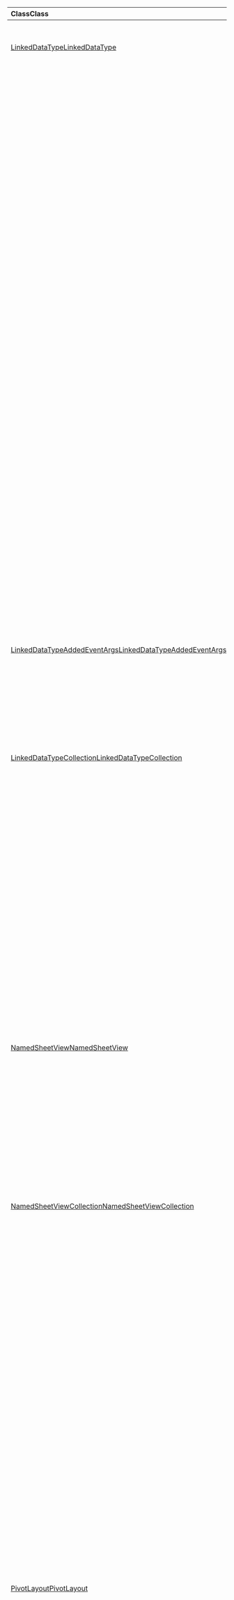 | <span data-ttu-id="9f8d5-101">Class</span><span class="sxs-lookup"><span data-stu-id="9f8d5-101">Class</span></span> | <span data-ttu-id="9f8d5-102">Champs</span><span class="sxs-lookup"><span data-stu-id="9f8d5-102">Fields</span></span> | <span data-ttu-id="9f8d5-103">Description</span><span class="sxs-lookup"><span data-stu-id="9f8d5-103">Description</span></span> |
|:---|:---|:---|
|[<span data-ttu-id="9f8d5-104">LinkedDataType</span><span class="sxs-lookup"><span data-stu-id="9f8d5-104">LinkedDataType</span></span>](/javascript/api/excel/excel.linkeddatatype)|[<span data-ttu-id="9f8d5-105">dataProvider</span><span class="sxs-lookup"><span data-stu-id="9f8d5-105">dataProvider</span></span>](/javascript/api/excel/excel.linkeddatatype#dataprovider)|<span data-ttu-id="9f8d5-106">Nom du fournisseur de données pour le type de données liées.</span><span class="sxs-lookup"><span data-stu-id="9f8d5-106">The name of the data provider for the linked data type.</span></span>|
||[<span data-ttu-id="9f8d5-107">lastRefreshed</span><span class="sxs-lookup"><span data-stu-id="9f8d5-107">lastRefreshed</span></span>](/javascript/api/excel/excel.linkeddatatype#lastrefreshed)|<span data-ttu-id="9f8d5-108">Date et heure locales du fuseau horaire depuis l’ouverture du classeur lors de la dernière actualisation du type de données liées.</span><span class="sxs-lookup"><span data-stu-id="9f8d5-108">The local time-zone date and time since the workbook was opened when the linked data type was last refreshed.</span></span>|
||[<span data-ttu-id="9f8d5-109">name</span><span class="sxs-lookup"><span data-stu-id="9f8d5-109">name</span></span>](/javascript/api/excel/excel.linkeddatatype#name)|<span data-ttu-id="9f8d5-110">Nom du type de données liées.</span><span class="sxs-lookup"><span data-stu-id="9f8d5-110">The name of the linked data type.</span></span>|
||[<span data-ttu-id="9f8d5-111">periodicRefreshInterval</span><span class="sxs-lookup"><span data-stu-id="9f8d5-111">periodicRefreshInterval</span></span>](/javascript/api/excel/excel.linkeddatatype#periodicrefreshinterval)|<span data-ttu-id="9f8d5-112">Fréquence, en secondes, à laquelle le type de données liées est actualisé si `refreshMode` est défini sur « périodique ».</span><span class="sxs-lookup"><span data-stu-id="9f8d5-112">The frequency, in seconds, at which the linked data type is refreshed if `refreshMode` is set to "Periodic".</span></span>|
||[<span data-ttu-id="9f8d5-113">refreshMode</span><span class="sxs-lookup"><span data-stu-id="9f8d5-113">refreshMode</span></span>](/javascript/api/excel/excel.linkeddatatype#refreshmode)|<span data-ttu-id="9f8d5-114">Mécanisme par lequel les données du type de données liées sont récupérées.</span><span class="sxs-lookup"><span data-stu-id="9f8d5-114">The mechanism by which the data for the linked data type is retrieved.</span></span>|
||[<span data-ttu-id="9f8d5-115">serviceId</span><span class="sxs-lookup"><span data-stu-id="9f8d5-115">serviceId</span></span>](/javascript/api/excel/excel.linkeddatatype#serviceid)|<span data-ttu-id="9f8d5-116">ID unique du type de données liées.</span><span class="sxs-lookup"><span data-stu-id="9f8d5-116">The unique id of the linked data type.</span></span>|
||[<span data-ttu-id="9f8d5-117">supportedRefreshModes</span><span class="sxs-lookup"><span data-stu-id="9f8d5-117">supportedRefreshModes</span></span>](/javascript/api/excel/excel.linkeddatatype#supportedrefreshmodes)|<span data-ttu-id="9f8d5-118">Renvoie un tableau avec tous les modes d’actualisation pris en charge par le type de données liées.</span><span class="sxs-lookup"><span data-stu-id="9f8d5-118">Returns an array with all the refresh modes supported by the linked data type.</span></span>|
||[<span data-ttu-id="9f8d5-119">requestRefresh()</span><span class="sxs-lookup"><span data-stu-id="9f8d5-119">requestRefresh()</span></span>](/javascript/api/excel/excel.linkeddatatype#requestrefresh--)|<span data-ttu-id="9f8d5-120">Effectue une demande pour actualiser le type de données liées.</span><span class="sxs-lookup"><span data-stu-id="9f8d5-120">Makes a request to refresh the linked data type.</span></span>|
||[<span data-ttu-id="9f8d5-121">requestSetRefreshMode (refreshMode : Excel. LinkedDataTypeRefreshMode)</span><span class="sxs-lookup"><span data-stu-id="9f8d5-121">requestSetRefreshMode(refreshMode: Excel.LinkedDataTypeRefreshMode)</span></span>](/javascript/api/excel/excel.linkeddatatype#requestsetrefreshmode-refreshmode-)|<span data-ttu-id="9f8d5-122">Effectue une demande pour modifier le mode d’actualisation de ce type de données liées.</span><span class="sxs-lookup"><span data-stu-id="9f8d5-122">Makes a request to change the refresh mode for this linked data type.</span></span>|
|[<span data-ttu-id="9f8d5-123">LinkedDataTypeAddedEventArgs</span><span class="sxs-lookup"><span data-stu-id="9f8d5-123">LinkedDataTypeAddedEventArgs</span></span>](/javascript/api/excel/excel.linkeddatatypeaddedeventargs)|[<span data-ttu-id="9f8d5-124">serviceId</span><span class="sxs-lookup"><span data-stu-id="9f8d5-124">serviceId</span></span>](/javascript/api/excel/excel.linkeddatatypeaddedeventargs#serviceid)|<span data-ttu-id="9f8d5-125">ID unique du nouveau type de données liées.</span><span class="sxs-lookup"><span data-stu-id="9f8d5-125">The unique id of the new linked data type.</span></span>|
||[<span data-ttu-id="9f8d5-126">source</span><span class="sxs-lookup"><span data-stu-id="9f8d5-126">source</span></span>](/javascript/api/excel/excel.linkeddatatypeaddedeventargs#source)|<span data-ttu-id="9f8d5-127">Obtient la source de l’événement.</span><span class="sxs-lookup"><span data-stu-id="9f8d5-127">Gets the source of the event.</span></span>|
||[<span data-ttu-id="9f8d5-128">type</span><span class="sxs-lookup"><span data-stu-id="9f8d5-128">type</span></span>](/javascript/api/excel/excel.linkeddatatypeaddedeventargs#type)|<span data-ttu-id="9f8d5-129">Obtient le type de l’événement.</span><span class="sxs-lookup"><span data-stu-id="9f8d5-129">Gets the type of the event.</span></span>|
|[<span data-ttu-id="9f8d5-130">LinkedDataTypeCollection</span><span class="sxs-lookup"><span data-stu-id="9f8d5-130">LinkedDataTypeCollection</span></span>](/javascript/api/excel/excel.linkeddatatypecollection)|[<span data-ttu-id="9f8d5-131">getCount()</span><span class="sxs-lookup"><span data-stu-id="9f8d5-131">getCount()</span></span>](/javascript/api/excel/excel.linkeddatatypecollection#getcount--)|<span data-ttu-id="9f8d5-132">Obtient le nombre de types de données liées dans la collection.</span><span class="sxs-lookup"><span data-stu-id="9f8d5-132">Gets the number of linked data types in the collection.</span></span>|
||[<span data-ttu-id="9f8d5-133">getItem (Key : nombre)</span><span class="sxs-lookup"><span data-stu-id="9f8d5-133">getItem(key: number)</span></span>](/javascript/api/excel/excel.linkeddatatypecollection#getitem-key-)|<span data-ttu-id="9f8d5-134">Obtient un type de données liées par ID de service.</span><span class="sxs-lookup"><span data-stu-id="9f8d5-134">Gets a linked data type by service id.</span></span>|
||[<span data-ttu-id="9f8d5-135">getItemAt(index: number)</span><span class="sxs-lookup"><span data-stu-id="9f8d5-135">getItemAt(index: number)</span></span>](/javascript/api/excel/excel.linkeddatatypecollection#getitemat-index-)|<span data-ttu-id="9f8d5-136">Obtient un type de données liées par son index dans la collection.</span><span class="sxs-lookup"><span data-stu-id="9f8d5-136">Gets a linked data type by its index in the collection.</span></span>|
||[<span data-ttu-id="9f8d5-137">getItemOrNullObject (Key : nombre)</span><span class="sxs-lookup"><span data-stu-id="9f8d5-137">getItemOrNullObject(key: number)</span></span>](/javascript/api/excel/excel.linkeddatatypecollection#getitemornullobject-key-)|<span data-ttu-id="9f8d5-138">Obtient un type de données liées par ID.</span><span class="sxs-lookup"><span data-stu-id="9f8d5-138">Gets a linked data type by ID.</span></span>|
||[<span data-ttu-id="9f8d5-139">items</span><span class="sxs-lookup"><span data-stu-id="9f8d5-139">items</span></span>](/javascript/api/excel/excel.linkeddatatypecollection#items)|<span data-ttu-id="9f8d5-140">Obtient l’élément enfant chargé dans cette collection de sites.</span><span class="sxs-lookup"><span data-stu-id="9f8d5-140">Gets the loaded child items in this collection.</span></span>|
||[<span data-ttu-id="9f8d5-141">requestRefreshAll()</span><span class="sxs-lookup"><span data-stu-id="9f8d5-141">requestRefreshAll()</span></span>](/javascript/api/excel/excel.linkeddatatypecollection#requestrefreshall--)|<span data-ttu-id="9f8d5-142">Effectue une demande d’actualisation de tous les types de données liées dans la collection.</span><span class="sxs-lookup"><span data-stu-id="9f8d5-142">Makes a request to refresh all the linked data types in the collection.</span></span>|
|[<span data-ttu-id="9f8d5-143">NamedSheetView</span><span class="sxs-lookup"><span data-stu-id="9f8d5-143">NamedSheetView</span></span>](/javascript/api/excel/excel.namedsheetview)|[<span data-ttu-id="9f8d5-144">activate()</span><span class="sxs-lookup"><span data-stu-id="9f8d5-144">activate()</span></span>](/javascript/api/excel/excel.namedsheetview#activate--)|<span data-ttu-id="9f8d5-145">Active l’affichage tableau.</span><span class="sxs-lookup"><span data-stu-id="9f8d5-145">Activates this sheet view.</span></span>|
||[<span data-ttu-id="9f8d5-146">delete()</span><span class="sxs-lookup"><span data-stu-id="9f8d5-146">delete()</span></span>](/javascript/api/excel/excel.namedsheetview#delete--)|<span data-ttu-id="9f8d5-147">Supprime l’affichage tableau de la feuille de calcul.</span><span class="sxs-lookup"><span data-stu-id="9f8d5-147">Removes the sheet view from the worksheet.</span></span>|
||[<span data-ttu-id="9f8d5-148">doublon (Name ?: String)</span><span class="sxs-lookup"><span data-stu-id="9f8d5-148">duplicate(name?: string)</span></span>](/javascript/api/excel/excel.namedsheetview#duplicate-name-)|<span data-ttu-id="9f8d5-149">Crée une copie de l’affichage de cette feuille.</span><span class="sxs-lookup"><span data-stu-id="9f8d5-149">Creates a copy of this sheet view.</span></span>|
||[<span data-ttu-id="9f8d5-150">name</span><span class="sxs-lookup"><span data-stu-id="9f8d5-150">name</span></span>](/javascript/api/excel/excel.namedsheetview#name)|<span data-ttu-id="9f8d5-151">Obtient ou définit le nom de l’affichage tableau.</span><span class="sxs-lookup"><span data-stu-id="9f8d5-151">Gets or sets the name of the sheet view.</span></span>|
|[<span data-ttu-id="9f8d5-152">NamedSheetViewCollection</span><span class="sxs-lookup"><span data-stu-id="9f8d5-152">NamedSheetViewCollection</span></span>](/javascript/api/excel/excel.namedsheetviewcollection)|[<span data-ttu-id="9f8d5-153">add(name: string)</span><span class="sxs-lookup"><span data-stu-id="9f8d5-153">add(name: string)</span></span>](/javascript/api/excel/excel.namedsheetviewcollection#add-name-)|<span data-ttu-id="9f8d5-154">Crée une nouvelle vue de feuille portant le nom donné.</span><span class="sxs-lookup"><span data-stu-id="9f8d5-154">Creates a new sheet view with the given name.</span></span>|
||[<span data-ttu-id="9f8d5-155">enterTemporary()</span><span class="sxs-lookup"><span data-stu-id="9f8d5-155">enterTemporary()</span></span>](/javascript/api/excel/excel.namedsheetviewcollection#entertemporary--)|<span data-ttu-id="9f8d5-156">Crée et active un nouvel affichage de tableau temporaire.</span><span class="sxs-lookup"><span data-stu-id="9f8d5-156">Creates and activates a new temporary sheet view.</span></span>|
||[<span data-ttu-id="9f8d5-157">Exit ()</span><span class="sxs-lookup"><span data-stu-id="9f8d5-157">exit()</span></span>](/javascript/api/excel/excel.namedsheetviewcollection#exit--)|<span data-ttu-id="9f8d5-158">Quitte l’affichage de la feuille active.</span><span class="sxs-lookup"><span data-stu-id="9f8d5-158">Exits the currently active sheet view.</span></span>|
||[<span data-ttu-id="9f8d5-159">getActive()</span><span class="sxs-lookup"><span data-stu-id="9f8d5-159">getActive()</span></span>](/javascript/api/excel/excel.namedsheetviewcollection#getactive--)|<span data-ttu-id="9f8d5-160">Obtient l’affichage de la feuille actuellement actif de la feuille de calcul.</span><span class="sxs-lookup"><span data-stu-id="9f8d5-160">Gets the worksheet's currently active sheet view.</span></span>|
||[<span data-ttu-id="9f8d5-161">getCount()</span><span class="sxs-lookup"><span data-stu-id="9f8d5-161">getCount()</span></span>](/javascript/api/excel/excel.namedsheetviewcollection#getcount--)|<span data-ttu-id="9f8d5-162">Obtient le nombre d’affichages de feuille dans cette feuille de calcul.</span><span class="sxs-lookup"><span data-stu-id="9f8d5-162">Gets the number of sheet views in this worksheet.</span></span>|
||[<span data-ttu-id="9f8d5-163">getItem(key: string)</span><span class="sxs-lookup"><span data-stu-id="9f8d5-163">getItem(key: string)</span></span>](/javascript/api/excel/excel.namedsheetviewcollection#getitem-key-)|<span data-ttu-id="9f8d5-164">Obtient un affichage tableau à l’aide de son nom.</span><span class="sxs-lookup"><span data-stu-id="9f8d5-164">Gets a sheet view using its name.</span></span>|
||[<span data-ttu-id="9f8d5-165">getItemAt(index: number)</span><span class="sxs-lookup"><span data-stu-id="9f8d5-165">getItemAt(index: number)</span></span>](/javascript/api/excel/excel.namedsheetviewcollection#getitemat-index-)|<span data-ttu-id="9f8d5-166">Obtient un affichage feuille par son index dans la collection.</span><span class="sxs-lookup"><span data-stu-id="9f8d5-166">Gets a sheet view by its index in the collection.</span></span>|
||[<span data-ttu-id="9f8d5-167">items</span><span class="sxs-lookup"><span data-stu-id="9f8d5-167">items</span></span>](/javascript/api/excel/excel.namedsheetviewcollection#items)|<span data-ttu-id="9f8d5-168">Obtient l’élément enfant chargé dans cette collection de sites.</span><span class="sxs-lookup"><span data-stu-id="9f8d5-168">Gets the loaded child items in this collection.</span></span>|
|[<span data-ttu-id="9f8d5-169">PivotLayout</span><span class="sxs-lookup"><span data-stu-id="9f8d5-169">PivotLayout</span></span>](/javascript/api/excel/excel.pivotlayout)|[<span data-ttu-id="9f8d5-170">altTextDescription</span><span class="sxs-lookup"><span data-stu-id="9f8d5-170">altTextDescription</span></span>](/javascript/api/excel/excel.pivotlayout#alttextdescription)|<span data-ttu-id="9f8d5-171">Description du texte de remplacement du tableau croisé dynamique.</span><span class="sxs-lookup"><span data-stu-id="9f8d5-171">The alt text description of the PivotTable.</span></span>|
||[<span data-ttu-id="9f8d5-172">altTextTitle</span><span class="sxs-lookup"><span data-stu-id="9f8d5-172">altTextTitle</span></span>](/javascript/api/excel/excel.pivotlayout#alttexttitle)|<span data-ttu-id="9f8d5-173">Titre de texte de remplacement du tableau croisé dynamique.</span><span class="sxs-lookup"><span data-stu-id="9f8d5-173">The alt text title of the PivotTable.</span></span>|
||[<span data-ttu-id="9f8d5-174">displayBlankLineAfterEachItem (Display : Boolean)</span><span class="sxs-lookup"><span data-stu-id="9f8d5-174">displayBlankLineAfterEachItem(display: boolean)</span></span>](/javascript/api/excel/excel.pivotlayout#displayblanklineaftereachitem-display-)|<span data-ttu-id="9f8d5-175">Définit si une ligne vide doit être affichée après chaque élément.</span><span class="sxs-lookup"><span data-stu-id="9f8d5-175">Sets whether or not to display a blank line after each item.</span></span>|
||[<span data-ttu-id="9f8d5-176">emptyCellText</span><span class="sxs-lookup"><span data-stu-id="9f8d5-176">emptyCellText</span></span>](/javascript/api/excel/excel.pivotlayout#emptycelltext)|<span data-ttu-id="9f8d5-177">Texte qui est rempli automatiquement dans une cellule vide du tableau croisé dynamique si `fillEmptyCells == true` .</span><span class="sxs-lookup"><span data-stu-id="9f8d5-177">The text that is automatically filled into any empty cell in the PivotTable if `fillEmptyCells == true`.</span></span>|
||[<span data-ttu-id="9f8d5-178">fillEmptyCells</span><span class="sxs-lookup"><span data-stu-id="9f8d5-178">fillEmptyCells</span></span>](/javascript/api/excel/excel.pivotlayout#fillemptycells)|<span data-ttu-id="9f8d5-179">Indique si les cellules vides dans le tableau croisé dynamique doivent être renseignées avec le `emptyCellText` .</span><span class="sxs-lookup"><span data-stu-id="9f8d5-179">Specifies whether empty cells in the PivotTable should be populated with the `emptyCellText`.</span></span>|
||[<span data-ttu-id="9f8d5-180">getCell(dataHierarchy: DataPivotHierarchy \| string, rowItems: Array<PivotItem \| string>, columnItems: Array<PivotItem \| string>)</span><span class="sxs-lookup"><span data-stu-id="9f8d5-180">getCell(dataHierarchy: DataPivotHierarchy \| string, rowItems: Array<PivotItem \| string>, columnItems: Array<PivotItem \| string>)</span></span>](/javascript/api/excel/excel.pivotlayout#getcell-datahierarchy--rowitems--columnitems-)|<span data-ttu-id="9f8d5-181">Obtient une cellule unique dans le tableau croisé dynamique basé sur une hiérarchie de données ainsi que les éléments de ligne et de colonne de leurs hiérarchies respectives.</span><span class="sxs-lookup"><span data-stu-id="9f8d5-181">Gets a unique cell in the PivotTable based on a data hierarchy and the row and column items of their respective hierarchies.</span></span>|
||[<span data-ttu-id="9f8d5-182">pivotStyle</span><span class="sxs-lookup"><span data-stu-id="9f8d5-182">pivotStyle</span></span>](/javascript/api/excel/excel.pivotlayout#pivotstyle)|<span data-ttu-id="9f8d5-183">Style appliqué au tableau croisé dynamique.</span><span class="sxs-lookup"><span data-stu-id="9f8d5-183">The style applied to the PivotTable.</span></span>|
||[<span data-ttu-id="9f8d5-184">repeatAllItemLabels (repeatLabels : booléen)</span><span class="sxs-lookup"><span data-stu-id="9f8d5-184">repeatAllItemLabels(repeatLabels: boolean)</span></span>](/javascript/api/excel/excel.pivotlayout#repeatallitemlabels-repeatlabels-)|<span data-ttu-id="9f8d5-185">Définit le paramètre « répéter toutes les étiquettes d’éléments » sur tous les champs du tableau croisé dynamique.</span><span class="sxs-lookup"><span data-stu-id="9f8d5-185">Sets the "repeat all item labels" setting across all fields in the PivotTable.</span></span>|
||[<span data-ttu-id="9f8d5-186">setStyle (style : String \| PivotTableStyle \| BuiltInPivotTableStyle)</span><span class="sxs-lookup"><span data-stu-id="9f8d5-186">setStyle(style: string \| PivotTableStyle \| BuiltInPivotTableStyle)</span></span>](/javascript/api/excel/excel.pivotlayout#setstyle-style-)|<span data-ttu-id="9f8d5-187">Définit le style appliqué au tableau croisé dynamique.</span><span class="sxs-lookup"><span data-stu-id="9f8d5-187">Sets the style applied to the PivotTable.</span></span>|
||[<span data-ttu-id="9f8d5-188">showFieldHeaders</span><span class="sxs-lookup"><span data-stu-id="9f8d5-188">showFieldHeaders</span></span>](/javascript/api/excel/excel.pivotlayout#showfieldheaders)|<span data-ttu-id="9f8d5-189">Indique si le tableau croisé dynamique affiche les en-têtes de champ (légendes de champ et listes déroulantes de filtre).</span><span class="sxs-lookup"><span data-stu-id="9f8d5-189">Specifies whether the PivotTable displays field headers (field captions and filter drop-downs).</span></span>|
|[<span data-ttu-id="9f8d5-190">PivotTable</span><span class="sxs-lookup"><span data-stu-id="9f8d5-190">PivotTable</span></span>](/javascript/api/excel/excel.pivottable)|[<span data-ttu-id="9f8d5-191">refreshOnOpen</span><span class="sxs-lookup"><span data-stu-id="9f8d5-191">refreshOnOpen</span></span>](/javascript/api/excel/excel.pivottable#refreshonopen)|<span data-ttu-id="9f8d5-192">Indique si le tableau croisé dynamique est actualisé lors de l’ouverture du classeur.</span><span class="sxs-lookup"><span data-stu-id="9f8d5-192">Specifies whether the PivotTable refreshes when the workbook opens.</span></span>|
|[<span data-ttu-id="9f8d5-193">Range</span><span class="sxs-lookup"><span data-stu-id="9f8d5-193">Range</span></span>](/javascript/api/excel/excel.range)|[<span data-ttu-id="9f8d5-194">getPrecedents()</span><span class="sxs-lookup"><span data-stu-id="9f8d5-194">getPrecedents()</span></span>](/javascript/api/excel/excel.range#getprecedents--)|<span data-ttu-id="9f8d5-195">Renvoie un `WorkbookRangeAreas` Object qui représente la plage contenant tous les antécédents d’une cellule dans une même feuille de calcul ou dans plusieurs feuilles de calcul.</span><span class="sxs-lookup"><span data-stu-id="9f8d5-195">Returns a `WorkbookRangeAreas` object that represents the range containing all the precedents of a cell in same worksheet or in multiple worksheets.</span></span>|
|[<span data-ttu-id="9f8d5-196">RefreshModeChangedEventArgs</span><span class="sxs-lookup"><span data-stu-id="9f8d5-196">RefreshModeChangedEventArgs</span></span>](/javascript/api/excel/excel.refreshmodechangedeventargs)|[<span data-ttu-id="9f8d5-197">refreshMode</span><span class="sxs-lookup"><span data-stu-id="9f8d5-197">refreshMode</span></span>](/javascript/api/excel/excel.refreshmodechangedeventargs#refreshmode)|<span data-ttu-id="9f8d5-198">Mode d’actualisation du type de données liées.</span><span class="sxs-lookup"><span data-stu-id="9f8d5-198">The linked data type refresh mode.</span></span>|
||[<span data-ttu-id="9f8d5-199">serviceId</span><span class="sxs-lookup"><span data-stu-id="9f8d5-199">serviceId</span></span>](/javascript/api/excel/excel.refreshmodechangedeventargs#serviceid)|<span data-ttu-id="9f8d5-200">ID unique de l’objet dont le mode d’actualisation a été modifié.</span><span class="sxs-lookup"><span data-stu-id="9f8d5-200">The unique id of the object whose refresh mode was changed.</span></span>|
||[<span data-ttu-id="9f8d5-201">source</span><span class="sxs-lookup"><span data-stu-id="9f8d5-201">source</span></span>](/javascript/api/excel/excel.refreshmodechangedeventargs#source)|<span data-ttu-id="9f8d5-202">Obtient la source de l’événement.</span><span class="sxs-lookup"><span data-stu-id="9f8d5-202">Gets the source of the event.</span></span>|
||[<span data-ttu-id="9f8d5-203">type</span><span class="sxs-lookup"><span data-stu-id="9f8d5-203">type</span></span>](/javascript/api/excel/excel.refreshmodechangedeventargs#type)|<span data-ttu-id="9f8d5-204">Obtient le type de l’événement.</span><span class="sxs-lookup"><span data-stu-id="9f8d5-204">Gets the type of the event.</span></span>|
|[<span data-ttu-id="9f8d5-205">RefreshRequestCompletedEventArgs</span><span class="sxs-lookup"><span data-stu-id="9f8d5-205">RefreshRequestCompletedEventArgs</span></span>](/javascript/api/excel/excel.refreshrequestcompletedeventargs)|[<span data-ttu-id="9f8d5-206">Actualisé</span><span class="sxs-lookup"><span data-stu-id="9f8d5-206">refreshed</span></span>](/javascript/api/excel/excel.refreshrequestcompletedeventargs#refreshed)|<span data-ttu-id="9f8d5-207">Indique si la demande d’actualisation a réussi.</span><span class="sxs-lookup"><span data-stu-id="9f8d5-207">Indicates if the request to refresh was successful.</span></span>|
||[<span data-ttu-id="9f8d5-208">serviceId</span><span class="sxs-lookup"><span data-stu-id="9f8d5-208">serviceId</span></span>](/javascript/api/excel/excel.refreshrequestcompletedeventargs#serviceid)|<span data-ttu-id="9f8d5-209">ID unique de l’objet dont la demande d’actualisation a été exécutée.</span><span class="sxs-lookup"><span data-stu-id="9f8d5-209">The unique id of the object whose refresh request was completed.</span></span>|
||[<span data-ttu-id="9f8d5-210">source</span><span class="sxs-lookup"><span data-stu-id="9f8d5-210">source</span></span>](/javascript/api/excel/excel.refreshrequestcompletedeventargs#source)|<span data-ttu-id="9f8d5-211">Obtient la source de l’événement.</span><span class="sxs-lookup"><span data-stu-id="9f8d5-211">Gets the source of the event.</span></span>|
||[<span data-ttu-id="9f8d5-212">type</span><span class="sxs-lookup"><span data-stu-id="9f8d5-212">type</span></span>](/javascript/api/excel/excel.refreshrequestcompletedeventargs#type)|<span data-ttu-id="9f8d5-213">Obtient le type de l’événement.</span><span class="sxs-lookup"><span data-stu-id="9f8d5-213">Gets the type of the event.</span></span>|
||[<span data-ttu-id="9f8d5-214">affichés</span><span class="sxs-lookup"><span data-stu-id="9f8d5-214">warnings</span></span>](/javascript/api/excel/excel.refreshrequestcompletedeventargs#warnings)|<span data-ttu-id="9f8d5-215">Tableau qui contient tous les avertissements générés à partir de la demande d’actualisation.</span><span class="sxs-lookup"><span data-stu-id="9f8d5-215">An array that contains any warnings generated from the refresh request.</span></span>|
|[<span data-ttu-id="9f8d5-216">ShapeCollection</span><span class="sxs-lookup"><span data-stu-id="9f8d5-216">ShapeCollection</span></span>](/javascript/api/excel/excel.shapecollection)|[<span data-ttu-id="9f8d5-217">addSvg(xml: string)</span><span class="sxs-lookup"><span data-stu-id="9f8d5-217">addSvg(xml: string)</span></span>](/javascript/api/excel/excel.shapecollection#addsvg-xml-)|<span data-ttu-id="9f8d5-218">Crée un graphique de fichiers SVG (SVG) à partir d’une chaîne XML et il est ajouté à la feuille de calcul.</span><span class="sxs-lookup"><span data-stu-id="9f8d5-218">Creates a scalable vector graphic (SVG) from an XML string and adds it to the worksheet.</span></span>|
|[<span data-ttu-id="9f8d5-219">Segment</span><span class="sxs-lookup"><span data-stu-id="9f8d5-219">Slicer</span></span>](/javascript/api/excel/excel.slicer)|[<span data-ttu-id="9f8d5-220">nameInFormula</span><span class="sxs-lookup"><span data-stu-id="9f8d5-220">nameInFormula</span></span>](/javascript/api/excel/excel.slicer#nameinformula)|<span data-ttu-id="9f8d5-221">Représente le nom du segment utilisé dans la formule.</span><span class="sxs-lookup"><span data-stu-id="9f8d5-221">Represents the slicer name used in the formula.</span></span>|
||[<span data-ttu-id="9f8d5-222">slicerStyle</span><span class="sxs-lookup"><span data-stu-id="9f8d5-222">slicerStyle</span></span>](/javascript/api/excel/excel.slicer#slicerstyle)|<span data-ttu-id="9f8d5-223">Style appliqué au Slicer.</span><span class="sxs-lookup"><span data-stu-id="9f8d5-223">The style applied to the Slicer.</span></span>|
||[<span data-ttu-id="9f8d5-224">setStyle (style : String \| SlicerStyle \| BuiltInSlicerStyle)</span><span class="sxs-lookup"><span data-stu-id="9f8d5-224">setStyle(style: string \| SlicerStyle \| BuiltInSlicerStyle)</span></span>](/javascript/api/excel/excel.slicer#setstyle-style-)|<span data-ttu-id="9f8d5-225">Définit le style appliqué au segment.</span><span class="sxs-lookup"><span data-stu-id="9f8d5-225">Sets the style applied to the slicer.</span></span>|
|[<span data-ttu-id="9f8d5-226">Table</span><span class="sxs-lookup"><span data-stu-id="9f8d5-226">Table</span></span>](/javascript/api/excel/excel.table)|[<span data-ttu-id="9f8d5-227">clearStyle()</span><span class="sxs-lookup"><span data-stu-id="9f8d5-227">clearStyle()</span></span>](/javascript/api/excel/excel.table#clearstyle--)|<span data-ttu-id="9f8d5-228">Modifie le tableau pour utiliser le style de tableau par défaut.</span><span class="sxs-lookup"><span data-stu-id="9f8d5-228">Changes the table to use the default table style.</span></span>|
||[<span data-ttu-id="9f8d5-229">onFiltered</span><span class="sxs-lookup"><span data-stu-id="9f8d5-229">onFiltered</span></span>](/javascript/api/excel/excel.table#onfiltered)|<span data-ttu-id="9f8d5-230">Se produit lorsque le filtre est appliqué sur une table spécifique.</span><span class="sxs-lookup"><span data-stu-id="9f8d5-230">Occurs when filter is applied on a specific table.</span></span>|
||[<span data-ttu-id="9f8d5-231">tableStyle</span><span class="sxs-lookup"><span data-stu-id="9f8d5-231">tableStyle</span></span>](/javascript/api/excel/excel.table#tablestyle)|<span data-ttu-id="9f8d5-232">Style appliqué au tableau.</span><span class="sxs-lookup"><span data-stu-id="9f8d5-232">The style applied to the Table.</span></span>|
||[<span data-ttu-id="9f8d5-233">setStyle (style : String \| TableStyle \| BuiltInTableStyle)</span><span class="sxs-lookup"><span data-stu-id="9f8d5-233">setStyle(style: string \| TableStyle \| BuiltInTableStyle)</span></span>](/javascript/api/excel/excel.table#setstyle-style-)|<span data-ttu-id="9f8d5-234">Définit le style appliqué au tableau.</span><span class="sxs-lookup"><span data-stu-id="9f8d5-234">Sets the style applied to the table.</span></span>|
|[<span data-ttu-id="9f8d5-235">TableCollection</span><span class="sxs-lookup"><span data-stu-id="9f8d5-235">TableCollection</span></span>](/javascript/api/excel/excel.tablecollection)|[<span data-ttu-id="9f8d5-236">onFiltered</span><span class="sxs-lookup"><span data-stu-id="9f8d5-236">onFiltered</span></span>](/javascript/api/excel/excel.tablecollection#onfiltered)|<span data-ttu-id="9f8d5-237">Se produit lorsque le filtre est appliqué sur n’importe quel tableau dans un classeur ou une feuille de calcul.</span><span class="sxs-lookup"><span data-stu-id="9f8d5-237">Occurs when filter is applied on any table in a workbook, or a worksheet.</span></span>|
|[<span data-ttu-id="9f8d5-238">TableFilteredEventArgs</span><span class="sxs-lookup"><span data-stu-id="9f8d5-238">TableFilteredEventArgs</span></span>](/javascript/api/excel/excel.tablefilteredeventargs)|[<span data-ttu-id="9f8d5-239">tableId</span><span class="sxs-lookup"><span data-stu-id="9f8d5-239">tableId</span></span>](/javascript/api/excel/excel.tablefilteredeventargs#tableid)|<span data-ttu-id="9f8d5-240">Obtient l’ID de la table dans laquelle le filtre est appliqué.</span><span class="sxs-lookup"><span data-stu-id="9f8d5-240">Gets the id of the table in which the filter is applied.</span></span>|
||[<span data-ttu-id="9f8d5-241">type</span><span class="sxs-lookup"><span data-stu-id="9f8d5-241">type</span></span>](/javascript/api/excel/excel.tablefilteredeventargs#type)|<span data-ttu-id="9f8d5-242">Obtient le type de l’événement.</span><span class="sxs-lookup"><span data-stu-id="9f8d5-242">Gets the type of the event.</span></span>|
||[<span data-ttu-id="9f8d5-243">worksheetId</span><span class="sxs-lookup"><span data-stu-id="9f8d5-243">worksheetId</span></span>](/javascript/api/excel/excel.tablefilteredeventargs#worksheetid)|<span data-ttu-id="9f8d5-244">Obtient l’ID de la feuille de calcul qui contient le tableau.</span><span class="sxs-lookup"><span data-stu-id="9f8d5-244">Gets the id of the worksheet which contains the table.</span></span>|
|[<span data-ttu-id="9f8d5-245">Workbook</span><span class="sxs-lookup"><span data-stu-id="9f8d5-245">Workbook</span></span>](/javascript/api/excel/excel.workbook)|[<span data-ttu-id="9f8d5-246">linkedDataTypes</span><span class="sxs-lookup"><span data-stu-id="9f8d5-246">linkedDataTypes</span></span>](/javascript/api/excel/excel.workbook#linkeddatatypes)|<span data-ttu-id="9f8d5-247">Renvoie une collection de types de données liées qui font partie du classeur.</span><span class="sxs-lookup"><span data-stu-id="9f8d5-247">Returns a collection of linked data types that are part of the workbook.</span></span>|
||[<span data-ttu-id="9f8d5-248">showPivotFieldList</span><span class="sxs-lookup"><span data-stu-id="9f8d5-248">showPivotFieldList</span></span>](/javascript/api/excel/excel.workbook#showpivotfieldlist)|<span data-ttu-id="9f8d5-249">Indique si le volet de liste de champs du tableau croisé dynamique est affiché au niveau du classeur.</span><span class="sxs-lookup"><span data-stu-id="9f8d5-249">Specifies whether the PivotTable's field list pane is shown at the workbook level.</span></span>|
||[<span data-ttu-id="9f8d5-250">use1904DateSystem</span><span class="sxs-lookup"><span data-stu-id="9f8d5-250">use1904DateSystem</span></span>](/javascript/api/excel/excel.workbook#use1904datesystem)|<span data-ttu-id="9f8d5-251">True si le classeur utilise le calendrier depuis 1904.</span><span class="sxs-lookup"><span data-stu-id="9f8d5-251">True if the workbook uses the 1904 date system.</span></span>|
|[<span data-ttu-id="9f8d5-252">Worksheet</span><span class="sxs-lookup"><span data-stu-id="9f8d5-252">Worksheet</span></span>](/javascript/api/excel/excel.worksheet)|[<span data-ttu-id="9f8d5-253">namedSheetViews</span><span class="sxs-lookup"><span data-stu-id="9f8d5-253">namedSheetViews</span></span>](/javascript/api/excel/excel.worksheet#namedsheetviews)|<span data-ttu-id="9f8d5-254">Renvoie une collection de vues de feuille présentes dans la feuille de calcul.</span><span class="sxs-lookup"><span data-stu-id="9f8d5-254">Returns a collection of sheet views that are present in the worksheet.</span></span>|
||[<span data-ttu-id="9f8d5-255">onFiltered</span><span class="sxs-lookup"><span data-stu-id="9f8d5-255">onFiltered</span></span>](/javascript/api/excel/excel.worksheet#onfiltered)|<span data-ttu-id="9f8d5-256">Se produit lorsque le filtre est appliqué sur un tableau spécifique.</span><span class="sxs-lookup"><span data-stu-id="9f8d5-256">Occurs when filter is applied on a specific worksheet.</span></span>|
|[<span data-ttu-id="9f8d5-257">WorksheetCollection</span><span class="sxs-lookup"><span data-stu-id="9f8d5-257">WorksheetCollection</span></span>](/javascript/api/excel/excel.worksheetcollection)|<span data-ttu-id="9f8d5-258">[addFromBase64(base64File: string, sheetNamesToInsert?: string[], positionType?: Excel.WorksheetPositionType, relativeTo?: Worksheet \| string)](/javascript/api/excel/excel.worksheetcollection#addfrombase64-base64file--sheetnamestoinsert--positiontype--relativeto-)</span><span class="sxs-lookup"><span data-stu-id="9f8d5-258">[addFromBase64(base64File: string, sheetNamesToInsert?: string[], positionType?: Excel.WorksheetPositionType, relativeTo?: Worksheet \| string)](/javascript/api/excel/excel.worksheetcollection#addfrombase64-base64file--sheetnamestoinsert--positiontype--relativeto-)</span></span>|<span data-ttu-id="9f8d5-259">Insère les feuilles de calcul spécifiées d’un classeur dans le classeur actif.</span><span class="sxs-lookup"><span data-stu-id="9f8d5-259">Inserts the specified worksheets of a workbook into the current workbook.</span></span>|
||[<span data-ttu-id="9f8d5-260">onFiltered</span><span class="sxs-lookup"><span data-stu-id="9f8d5-260">onFiltered</span></span>](/javascript/api/excel/excel.worksheetcollection#onfiltered)|<span data-ttu-id="9f8d5-261">Se produit lorsqu’un filtre de la feuille de calcul est appliqué dans le classeur.</span><span class="sxs-lookup"><span data-stu-id="9f8d5-261">Occurs when any worksheet's filter is applied in the workbook.</span></span>|
|[<span data-ttu-id="9f8d5-262">WorksheetFilteredEventArgs</span><span class="sxs-lookup"><span data-stu-id="9f8d5-262">WorksheetFilteredEventArgs</span></span>](/javascript/api/excel/excel.worksheetfilteredeventargs)|[<span data-ttu-id="9f8d5-263">type</span><span class="sxs-lookup"><span data-stu-id="9f8d5-263">type</span></span>](/javascript/api/excel/excel.worksheetfilteredeventargs#type)|<span data-ttu-id="9f8d5-264">Obtient le type de l’événement.</span><span class="sxs-lookup"><span data-stu-id="9f8d5-264">Gets the type of the event.</span></span>|
||[<span data-ttu-id="9f8d5-265">worksheetId</span><span class="sxs-lookup"><span data-stu-id="9f8d5-265">worksheetId</span></span>](/javascript/api/excel/excel.worksheetfilteredeventargs#worksheetid)|<span data-ttu-id="9f8d5-266">Obtient l’ID de la feuille de calcul dans laquelle le filtre est appliqué.</span><span class="sxs-lookup"><span data-stu-id="9f8d5-266">Gets the id of the worksheet in which the filter is applied.</span></span>|
